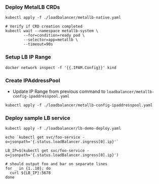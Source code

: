 ### Deploy MetalLB CRDs
```
kubectl apply -f ./loadbalancer/metallb-native.yaml

# Verify if CRD creation completed
kubectl wait --namespace metallb-system \
        --for=condition=ready pod \
        --selector=app=metallb \
        --timeout=90s
```

### Setup LB IP Range

```
docker network inspect -f '{{.IPAM.Config}}' kind
```

### Create IPAddressPool
- Update IP Range from previous command to `loadbalancer/metallb-config-ipaddresspool.yaml`
```
kubectl apply -f ./loadbalancer/metallb-config-ipaddresspool.yaml
```

### Deploy sample LB service
```
kubectl apply -f ./loadbalancer/lb-demo-deploy.yaml

echo `kubectl get svc/foo-service -o=jsonpath='{.status.loadBalancer.ingress[0].ip}'`

LB_IP=$(kubectl get svc/foo-service -o=jsonpath='{.status.loadBalancer.ingress[0].ip}')

# should output foo and bar on separate lines 
for _ in {1..10}; do
  curl ${LB_IP}:5678
done
```
